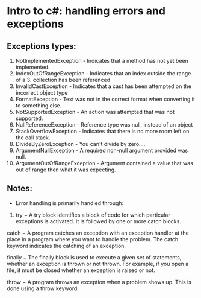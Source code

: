 # Intro to c#: handling errors and exceptions

## Exceptions types:
1. NotImplementedException - Indicates that a method has not yet been implemented.
2. IndexOutOfRangeException - Indicates that an index outside the range of a 3. collection has been referenced
4. InvalidCastException - Indicates that a cast has been attempted on the incorrect object type
5. FormatException - Text was not in the correct format when converting it to something else.
6. NotSupportedException - An action was attempted that was not supported.
7. NullReferenceException - Reference type was null, instead of an object
8. StackOverflowException - Indicates that there is no more room left on the call stack.
9. DivideByZeroException - You can't divide by zero....
10. ArgumentNullException - A required non-null argument provided was null.
11. ArgumentOutOfRangeException - Argument contained a value that was out of range then what it was expecting.


## Notes:
* Error handling is primarily handled through:
 1. try − A try block identifies a block of code for which particular exceptions is activated. It is followed by one or more catch blocks.

catch − A program catches an exception with an exception handler at the place in a program where you want to handle the problem. The catch keyword indicates the catching of an exception.

finally − The finally block is used to execute a given set of statements, whether an exception is thrown or not thrown. For example, if you open a file, it must be closed whether an exception is raised or not.

throw − A program throws an exception when a problem shows up. This is done using a throw keyword.


